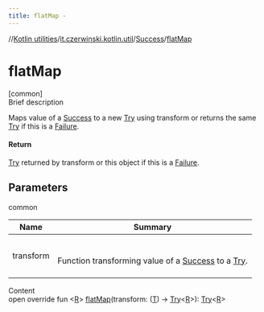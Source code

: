```yaml
---
title: flatMap -
---
```

//[Kotlin utilities](../../index.html)/[it.czerwinski.kotlin.util](../index.html)/[Success](index.html)/[flatMap](flat-map.html)



# flatMap  
[common]  
Brief description  


Maps value of a [Success](index.html) to a new [Try](../-try/index.html) using transform or returns the same [Try](../-try/index.html) if this is a [Failure](../-failure/index.html).



#### Return  


[Try](../-try/index.html) returned by transform or this object if this is a [Failure](../-failure/index.html).



## Parameters  
  
common  
  
|  Name|  Summary| 
|---|---|
| transform| <br><br>Function transforming value of a [Success](index.html) to a [Try](../-try/index.html).<br><br>
  
  
Content  
open override fun <[R](flat-map.html)> [flatMap](flat-map.html)(transform: ([T](index.html)) -> [Try](../-try/index.html)<[R](flat-map.html)>): [Try](../-try/index.html)<[R](flat-map.html)>  




